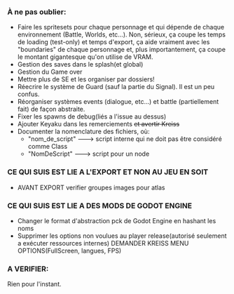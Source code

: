 ### À ne pas oublier:
* Faire les spritesets pour chaque personnage et qui dépende de chaque environnement (Battle, Worlds, etc…).
Non, sérieux, ça coupe les temps de loading (test-only) et temps d'export, ça aide vraiment avec les "boundaries" de chaque personnage et, plus importantement, ça coupe le montant gigantesque qu'on utilise de VRAM.
* Gestion des saves dans le splash(et global)
* Gestion du Game over
* Mettre plus de SE et les organiser par dossiers!
* Réecrire le système de Guard (sauf la partie du Signal). Il est un peu confus.
* Réorganiser systèmes events (dialogue, etc…) et battle (partiellement fait) de façon abstraite.
* Fixer les spawns de debug(liés a l'issue au dessus)
* Ajouter Keyaku dans les remerciements ~~et avertir Kreiss~~
* Documenter la nomenclature des fichiers, où:
	- "nom_de_script" ---> script interne qui ne doit pas être considéré comme Class
	- "NomDeScript" ---> script pour un node

### CE QUI SUIS EST LIE A L'EXPORT ET NON AU JEU EN SOIT

* AVANT EXPORT verifier groupes images pour atlas

### CE QUI SUIS EST LIE A DES MODS DE GODOT ENGINE

* Changer le format d'abstraction pck de Godot Engine en hashant les noms
* Supprimer les options non voulues au player release(autorisé seulement a
  exécuter ressources internes)
DEMANDER KREISS MENU OPTIONS(FullScreen, langues, FPS)


### A VERIFIER:
Rien pour l'instant.
